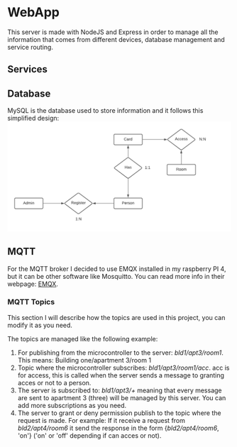 # WebApp
This server is made with NodeJS and Express in order to manage all the information that comes from different devices, database management and service routing.

## Services

## Database
MySQL is the database used to store information and it follows this simplified design: </br>
![all text](../images/DatabaseModel.png "Database model")

## MQTT
For the MQTT broker I decided to use EMQX installed in my raspberry PI 4, but it can be other software like Mosquitto. You can read more info in their webpage: [EMQX](https://www.emqx.io/). 

### MQTT Topics

This section I will describe how the topics are used in this project, you can modify it as you need.

The topics are managed like the following example: </br>
1. For publishing from the microcontroller to the server: _bld1/apt3/room1_. This means: Building one/apartment 3/room 1
2. Topic where the microcontroller subscribes: _bld1/apt3/room1/acc_. acc is for access, this is called when the server sends a message to granting acces or not to a person.
3. The server is subscribed to: _bld1/apt3/+_ meaning that every message are sent to apartment 3 (three) will be managed by this server. You can add more subscriptions as you need.</br>
4. The server to grant or deny permission publish to the topic where the request is made. For example: If it receive a request from _bld2/apt4/room6_ it send the response in the form {_bld2/apt4/room6_, 'on'} ('on' or 'off' depending if can acces or not). </br>